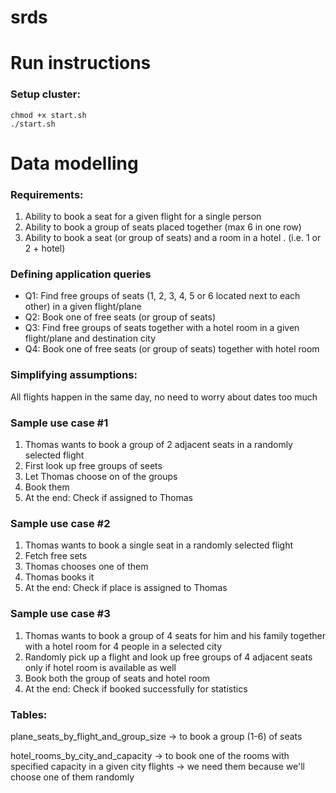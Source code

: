 # srds

# Run instructions
### Setup cluster:
```
chmod +x start.sh
./start.sh
```

# Data modelling
### Requirements:
1) Ability to book a seat for a given flight for a single person
2) Ability to book a group of seats placed together (max 6 in one row)
3) Ability to book a seat (or group of seats) and a room in a hotel . (i.e. 1 or 2 + hotel)

### Defining application queries
* Q1: Find free groups of seats (1, 2, 3, 4, 5 or 6 located next to each other) in a given flight/plane
* Q2: Book one of free seats (or group of seats)
* Q3: Find free groups of seats together with a hotel room in a given flight/plane and destination city
* Q4: Book one of free seats (or group of seats) together with hotel room

### Simplifying assumptions:
All flights happen in the same day, no need to worry about dates too much

### Sample use case #1
1. Thomas wants to book a group of 2 adjacent seats in a randomly selected flight
2. First look up free groups of seets
3. Let Thomas choose on of the groups
4. Book them
5. At the end: Check if assigned to Thomas

### Sample use case #2
1. Thomas wants to book a single seat in a randomly selected flight
2. Fetch free sets
3. Thomas chooses one of them
4. Thomas books it
5. At the end: Check if place is assigned to Thomas

### Sample use case #3
1. Thomas wants to book a group of 4 seats for him and his family together with a hotel room for 4 people in a selected city
2. Randomly pick up a flight and look up free groups of 4 adjacent seats only if hotel room is available as well
3. Book both the group of seats and hotel room
4. At the end: Check if booked successfully for statistics

### Tables:
plane_seats_by_flight_and_group_size -> to book a group (1-6) of seats

hotel_rooms_by_city_and_capacity -> to book one of the rooms with specified capacity in a given city 
flights -> we need them because we'll choose one of them randomly 